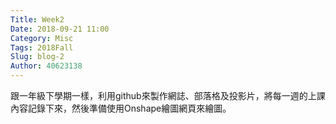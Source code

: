 ```yaml
---
Title: Week2
Date: 2018-09-21 11:00
Category: Misc
Tags: 2018Fall
Slug: blog-2
Author: 40623138
---
```


<!-- PELICAN_END_SUMMARY -->

跟一年級下學期一樣，利用github來製作網誌、部落格及投影片，將每一週的上課內容記錄下來，然後準備使用Onshape繪圖網頁來繪圖。